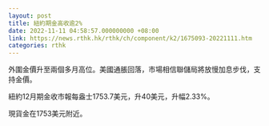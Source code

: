 ```yaml
---
layout: post
title: 紐約期金高收逾2%
date: 2022-11-11 04:58:57.000000000 +08:00
link: https://news.rthk.hk/rthk/ch/component/k2/1675093-20221111.htm
categories: rthk
---
```


外圍金價升至兩個多月高位。美國通脹回落，市場相信聯儲局將放慢加息步伐，支持金價。

紐約12月期金收市報每盎士1753.7美元，升40美元，升幅2.33%。

現貨金在1753美元附近。
